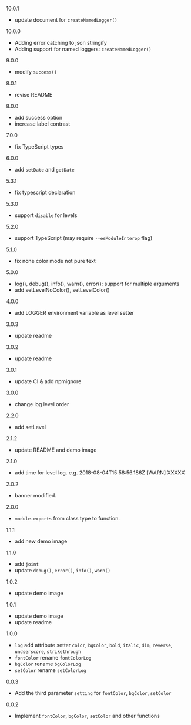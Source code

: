10.0.1
- update document for `createNamedLogger()`

10.0.0
- Adding error catching to json stringify
- Adding support for named loggers: `createNamedLogger()`

9.0.0
- modify `success()`

8.0.1
- revise README

8.0.0
- add success option
- increase label contrast

7.0.0
- fix TypeScript types

6.0.0
- add `setDate` and `getDate`

5.3.1
- fix typescript declaration

5.3.0
- support `disable` for levels

5.2.0
- support TypeScript (may require `--esModuleInterop` flag)

5.1.0
- fix none color mode not pure text

5.0.0
- log(), debug(), info(), warn(), error(): support for multiple arguments
- add setLevelNoColor(), setLevelColor()

4.0.0
- add LOGGER environment variable as level setter

3.0.3
- update readme

3.0.2
- update readme

3.0.1
- update CI & add npmignore

3.0.0
- change log level order

2.2.0
- add setLevel

2.1.2
- update README and demo image

2.1.0
- add time for level log.
  e.g. 2018-08-04T15:58:56.186Z [WARN] XXXXX

2.0.2
- banner modified.

2.0.0
- `module.exports` from class type to function.

1.1.1
- add new demo image

1.1.0
- add `joint`
- update `debug()`, `error()`, `info()`, `warn()`

1.0.2
- update demo image

1.0.1
- update demo image
- update readme

1.0.0
- `log` add attribute setter `color`, `bgColor`, `bold`, `italic`, `dim`, `reverse`, `undserscore`, `strikethrough`
- `fontColor` rename `fontColorLog`
- `bgColor` rename `bgColorLog`
- `setColor` rename `setColorLog`

0.0.3
- Add the third parameter `setting` for `fontColor`, `bgColor`, `setColor`

0.0.2
- Implement `fontColor`, `bgColor`, `setColor` and other functions
